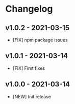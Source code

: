 # Changelog

## v1.0.2 - 2021-03-15
- [FIX] npm package issues

## v1.0.1 - 2021-03-14
- [FIX] First fixes 

## v1.0.0 - 2021-03-14
- [NEW] Init release